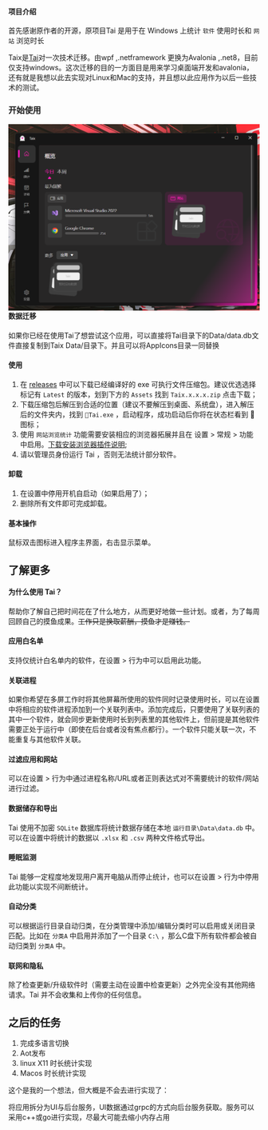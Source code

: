 #### 项目介绍

首先感谢原作者的开源，原项目Tai 是用于在 Windows 上统计 `软件` 使用时长和 `网站` 浏览时长

Taix是[Tai](https://github.com/Planshit/Tai)对一次技术迁移。由wpf ,.netframework 更换为Avalonia ,.net8，目前仅支持windows。这次迁移的目的一方面目是用来学习桌面端开发和avalonia，还有就是我想以此去实现对Linux和Mac的支持，并且想以此应用作为以后一些技术的测试。

### 开始使用



<img src="index.png" style="float: left; zoom: 57%;"  />

#### 数据迁移

如果你已经在使用Tai了想尝试这个应用，可以直接将Tai目录下的Data/data.db文件直接复制到Taix Data/目录下。并且可以将AppIcons目录一同替换

#### 使用

1. 在 [releases](https://github.com/Planshit/Tai/releases) 中可以下载已经编译好的 exe 可执行文件压缩包。建议优选选择标记有 `Latest` 的版本，划到下方的 `Assets` 找到 `Taix.x.x.x.zip` 点击下载；
2. 下载压缩包后解压到合适的位置（建议不要解压到桌面、系统盘），进入解压后的文件夹内，找到 `👻Tai.exe` ，启动程序，成功启动后你将在状态栏看到 👻 图标；
3. 使用 `网站浏览统计` 功能需要安装相应的浏览器拓展并且在 设置 > 常规 > 功能中启用。[下载安装浏览器插件说明](https://github.com/Planshit/Tai/discussions/279);
4. 请以管理员身份运行 Tai ，否则无法统计部分软件。

#### 卸载

1. 在设置中停用开机自启动（如果启用了）；
2. 删除所有文件即可完成卸载。

#### 基本操作

鼠标双击图标进入程序主界面，右击显示菜单。

## 了解更多

#### 为什么使用 Tai？



帮助你了解自己把时间花在了什么地方，从而更好地做一些计划。或者，为了每周回顾自己的摸鱼成果。~~工作只是换取薪酬，摸鱼才是赚钱。~~

#### 应用白名单



支持仅统计白名单内的软件，在设置 > 行为中可以启用此功能。

#### 关联进程



如果你希望在多屏工作时将其他屏幕所使用的软件同时记录使用时长，可以在设置中将相应的软件进程添加到一个关联列表中。添加完成后，只要使用了关联列表的其中一个软件，就会同步更新使用时长到列表里的其他软件上，但前提是其他软件需要正处于运行中（即使在后台或者没有焦点都行）。一个软件只能关联一次，不能重复与其他软件关联。

#### 过滤应用和网站



可以在设置 > 行为中通过进程名称/URL或者正则表达式对不需要统计的软件/网站进行过滤。

#### 数据储存和导出



Tai 使用不加密 `SQLite` 数据库将统计数据存储在本地 `运行目录\Data\data.db` 中。可以在设置中将统计的数据以 `.xlsx` 和 `.csv` 两种文件格式导出。

#### 睡眠监测



Tai 能够一定程度地发现用户离开电脑从而停止统计，也可以在设置 > 行为中停用此功能以实现不间断统计。

#### 自动分类



可以根据运行目录自动归类，在分类管理中添加/编辑分类时可以启用或关闭目录匹配。比如在 `分类A` 中启用并添加了一个目录 `C:\` ，那么C盘下所有软件都会被自动归类到 `分类A` 中。

#### 联网和隐私



除了检查更新/升级软件时（需要主动在设置中检查更新）之外完全没有其他网络请求。Tai 并不会收集和上传你的任何信息。



## 之后的任务

1. 完成多语言切换
2. Aot发布
3. linux X11 时长统计实现
4. Macos 时长统计实现

这个是我的一个想法，但大概是不会去进行实现了：

将应用拆分为UI与后台服务，UI数据通过grpc的方式向后台服务获取。服务可以采用c++或go进行实现，尽最大可能去缩小内存占用